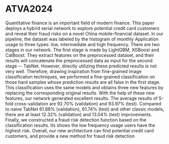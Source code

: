 # ATVA2024
Quantitative finance is an important field of modern finance. This paper deploys a hybrid serial network to explore potential credit card customers and reveal their fraud risks on a novel China mobile-financial dataset. In our pipeline, the dataset was labeled by the histogram of monthly Application usage to three types: low, intermediate and high frequency. There are two stages in our network. The first stage is made by LightGBM, XGBoost and CatBoost. They extract features on the preprocessed dataset, and their results will concatenate the preprocessed data as input for the second stage -- TabNet. However, directly utilizing these predicted results is not very well. Therefore, drawing inspiration from fine-grained image classification techniques, we performed a fine-grained classification on those hard samples whose prediction results are all false in the first stage. This classification uses the same models and obtains three new features by replacing the corresponding original results. With the help of these new features, our network generated excellent results. The average results of 5-fold cross-validation are 92.70% (validation) and 93.97% (test). Compared to naive TabNet 61.88% (validation), 61.74% (test) and other classic models, there are at least 12.32% (validation) and 13.04% (test) improvements. Finally, we constructed a fraud risk detection function based on the classification results. Its shows the low frequency usage users have the highest risk. Overall, our new architecture can find potential credit card customers, and provide a new method for fraud risk detection


